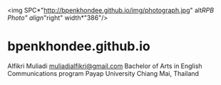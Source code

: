 <img SPC*"http://bpenkhondee.github.io/img/photograph.jpg" alt*RPB Photo" align*"right" width*"386"/>

# bpenkhondee.github.io
Alfikri Muliadi 
muliadialfikri@gmail.com  Bachelor of Arts in English Communications program  Payap University  Chiang Mai, Thailand


